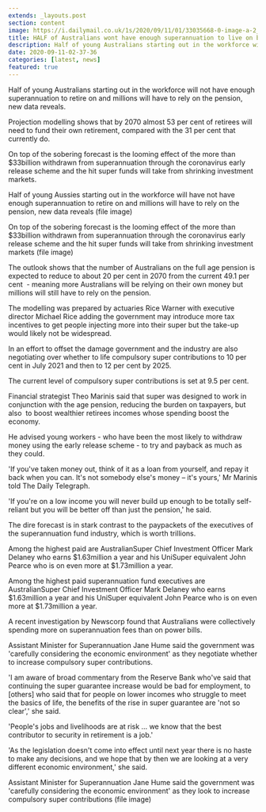 ```yaml
---
extends: _layouts.post
section: content
image: https://i.dailymail.co.uk/1s/2020/09/11/01/33035668-0-image-a-2_1599785657359.jpg 
title: HALF of Australians wont have enough superannuation to live on by 2070, to rely on the pension 
description: Half of young Australians starting out in the workforce will have not have enough superannuation to retire on and millions will have to rely on the pension, new data reveals.  
date: 2020-09-11-02-37-36 
categories: [latest, news] 
featured: true 
--- 
```

Half of young Australians starting out in the workforce will not have enough superannuation to retire on and millions will have to rely on the pension, new data reveals. 

Projection modelling shows that by 2070 almost 53 per cent of retirees will need to fund their own retirement, compared with the 31 per cent that currently do. 

On top of the sobering forecast is the looming effect of the more than $33billion withdrawn from superannuation through the coronavirus early release scheme and the hit super funds will take from shrinking investment markets. 

Half of young Aussies starting out in the workforce will have not have enough superannuation to retire on and millions will have to rely on the pension, new data reveals (file image)  

On top of the sobering forecast is the looming effect of the more than $33billion withdrawn from superannuation through the coronavirus early release scheme and the hit super funds will take from shrinking investment markets (file image) 

The outlook shows that the number of Australians on the full age pension is expected to reduce to about 20 per cent in 2070 from the current 49.1 per cent  - meaning more Australians will be relying on their own money but millions will still have to rely on the pension. 

The modelling was prepared by actuaries Rice Warner with executive director Michael Rice adding the government may introduce more tax incentives to get people injecting more into their super but the take-up would likely not be widespread. 

In an effort to offset the damage government and the industry are also negotiating over whether to life compulsory super contributions to 10 per cent in July 2021 and then to 12 per cent by 2025. 

The current level of compulsory super contributions is set at 9.5 per cent. 

Financial strategist Theo Marinis said that super was designed to work in conjunction with the age pension, reducing the burden on taxpayers, but also  to boost wealthier retirees incomes whose spending boost the economy. 

He advised young workers - who have been the most likely to withdraw money using the early release scheme - to try and payback as much as they could.  

'If you've taken money out, think of it as a loan from yourself, and repay it back when you can. It's not somebody else's money – it's yours,' Mr Marinis told The Daily Telegraph. 

'If you're on a low income you will never build up enough to be totally self-reliant but you will be better off than just the pension,' he said. 

The dire forecast is in stark contrast to the paypackets of the executives of the superannuation fund industry, which is worth trillions. 

Among the highest paid are AustralianSuper Chief Investment Officer Mark Delaney who earns $1.63million a year and his UniSuper equivalent John Pearce who is on even more at $1.73million a year. 

Among the highest paid superannuation fund executives are AustralianSuper Chief Investment Officer Mark Delaney who earns $1.63million a year and his UniSuper equivalent John Pearce who is on even more at $1.73million a year.

A recent investigation by Newscorp found that Australians were collectively spending more on superannuation fees than on power bills. 

Assistant Minister for Superannuation Jane Hume said the government was 'carefully considering the economic environment' as they negotiate whether to increase compulsory super contributions.

'I am aware of broad commentary from the Reserve Bank who've said that continuing the super guarantee increase would be bad for employment, to [others] who said that for people on lower incomes who struggle to meet the basics of life, the benefits of the rise in super guarantee are 'not so clear',' she said.

'People's jobs and livelihoods are at risk … we know that the best contributor to security in retirement is a job.' 

'As the legislation doesn't come into effect until next year there is no haste to make any decisions, and we hope that by then we are looking at a very different economic environment,' she said. 

Assistant Minister for Superannuation Jane Hume said the government was 'carefully considering the economic environment' as they look to increase compulsory super contributions (file image) 

